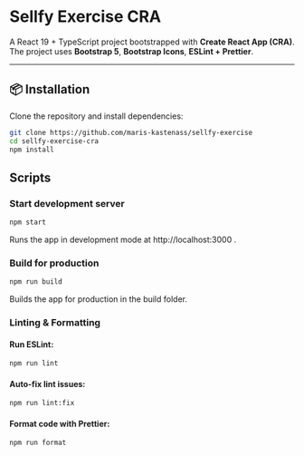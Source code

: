 # Sellfy Exercise CRA

A React 19 + TypeScript project bootstrapped with **Create React App (CRA)**.  
The project uses **Bootstrap 5**, **Bootstrap Icons**, **ESLint + Prettier**. 

---

## 📦 Installation

Clone the repository and install dependencies:

```bash
git clone https://github.com/maris-kastenass/sellfy-exercise
cd sellfy-exercise-cra
npm install
```

## Scripts

### Start development server
```bash
npm start
```
Runs the app in development mode at http://localhost:3000
.

### Build for production
```bash
npm run build
```
Builds the app for production in the build folder.

### Linting & Formatting

#### Run ESLint:
```bash
npm run lint
```


#### Auto-fix lint issues:
```bash
npm run lint:fix
```


#### Format code with Prettier:
```bash
npm run format
```
